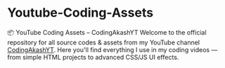 # Youtube-Coding-Assets
 📦 YouTube Coding Assets – CodingAkashYT  Welcome to the official repository for all source codes &amp; assets from my YouTube channel [CodingAkashYT](https://www.youtube.com/@CodingAkashYT47).   Here you'll find everything I use in my coding videos — from simple HTML projects to advanced CSS/JS UI effects.
